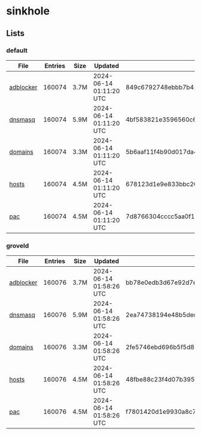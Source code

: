 # sinkhole

## Lists

### default

|File|Entries|Size|Updated|Hash|
|-|-|-|-|-|
|[adblocker](https://raw.githubusercontent.com/groveld/sinkhole/lists/default/adblocker.txt)|160074|3.7M|2024-06-14 01:11:20 UTC|849c6792748ebbb7b41f09368fc42d784134a13e98617e4400914f8918fc922a|
|[dnsmasq](https://raw.githubusercontent.com/groveld/sinkhole/lists/default/dnsmasq.txt)|160074|5.9M|2024-06-14 01:11:20 UTC|4bf583821e3596560c6d0426e1e071b7966ff9a306e39394cf6e625e6baa0107|
|[domains](https://raw.githubusercontent.com/groveld/sinkhole/lists/default/domains.txt)|160074|3.3M|2024-06-14 01:11:20 UTC|5b6aaf11f4b90d017da4c54631dfcf24f55ace6b1d9ac2c50d8e83aa94b5def7|
|[hosts](https://raw.githubusercontent.com/groveld/sinkhole/lists/default/hosts.txt)|160074|4.5M|2024-06-14 01:11:20 UTC|678123d1e9e833bbc20485d51f29be6b6ba3469ea38ac14f2e6011a4e4e999a9|
|[pac](https://raw.githubusercontent.com/groveld/sinkhole/lists/default/pac.txt)|160074|4.5M|2024-06-14 01:11:20 UTC|7d8766304cccc5aa0f10a3231da1b83fdeaaffe969359d6eb7730e70abcc5655|

### groveld

|File|Entries|Size|Updated|Hash|
|-|-|-|-|-|
|[adblocker](https://raw.githubusercontent.com/groveld/sinkhole/lists/groveld/adblocker.txt)|160076|3.7M|2024-06-14 01:58:26 UTC|bb78e0edb3d67e92d7ec25f2db0544b2f1613fef35e6dcaedd03d966bc0309ed|
|[dnsmasq](https://raw.githubusercontent.com/groveld/sinkhole/lists/groveld/dnsmasq.txt)|160076|5.9M|2024-06-14 01:58:26 UTC|2ea74738194e48b5dedcaa35c8e9514d9b5f701f0fc1534e2d8ef45b4297bee9|
|[domains](https://raw.githubusercontent.com/groveld/sinkhole/lists/groveld/domains.txt)|160076|3.3M|2024-06-14 01:58:26 UTC|2fe5746ebd696b5f5d83d511d15aefecb919c49d59651c88f6a7cea2dd6506f1|
|[hosts](https://raw.githubusercontent.com/groveld/sinkhole/lists/groveld/hosts.txt)|160076|4.5M|2024-06-14 01:58:26 UTC|48fbe88c23f4d07b395b2f393498ec61abf7222604a80a4ab3a37b83d62057b4|
|[pac](https://raw.githubusercontent.com/groveld/sinkhole/lists/groveld/pac.txt)|160076|4.5M|2024-06-14 01:58:26 UTC|f7801420d1e9930a8c7740760626be049bbeca17117cd8936bcccf7ae0fe54f7|
